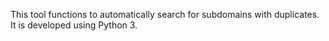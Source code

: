 This tool functions to automatically search for subdomains with duplicates. It is developed using Python 3.
